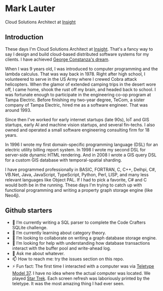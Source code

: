 # Mark Lauter
Cloud Solutions Architect at [Insight](https://www.insight.com/)

## Introduction
These days I'm Cloud Solutions Architect at [Insight](https://www.insight.com/). 
That's a fancy way to say I design and build cloud-based distributed software systems for my clients.
I have achieved [George Constanza's dream](https://www.youtube.com/watch?v=ZI_hOP_K6MY).

When I was 9 years old, I was introduced to computer programming and the lambda calculus. That was way back in 1978.
Right after high school, I volunteered to serve in the US Army where I crewed Cobra attack helicopters. 
When the glamor of extended camping trips in the desert wore off, I came home, shook the rust off my brain, and headed back to school. 
I was fortunate enough to participate in the engineering co-op program at Tampa Electric. Before finishing my two-year degree, TeCom, a 
sister company of Tampa Electric, hired me as a software engineer. That was around 1993.

Since then I've worked for early internet startups (late 90s), IoT and GIS startups, early AI and machine vision startups, and several fin-techs. 
I also owned and operated a small software engineering consulting firm for 18 years. 

In 1996 I wrote my first domain-specific programming language (DSL) for an electric utility billing report system. In 1998 I wrote my second DSL 
for server-side dynamic HTML rendering. And in 2008 I wrote a GIS query DSL for a custom GIS database with temporal-spatial sharding.

I have programmed professionally in BASIC, FORTRAN, C, C++, Delhpi, C#, VB.Net, Java, JavaScript, TypeScript, Python, Perl, LISP, and many less relevant languages like Object PAL. 
If I had to pick a favorite, C# and C would both be in the running. These days I'm trying to catch up with functional programming and 
writing a property graph storage engine (like Neo4j).

## Github starters
- 🔭 I’m currently writing a SQL parser to complete the Code Crafters SQLite challenge.
- 🌱 I’m currently learning about category theory.
- 👯 I’m looking to collaborate on writing a graph database storage engine.
- 🤔 I’m looking for help with understanding how database transactions interact with the buffer pool and write-ahead log.
- 💬 Ask me about whatever.
- 📫 How to reach me: try the issues section on this repo.
- ⚡ Fun fact: The first time I interacted with a computer was via [Teletype Model 37](https://www.youtube.com/watch?v=MikoF6KZjm0). I have no idea where the actual computer was located. We played [Star Trek](https://makinggamesbyyear.itch.io/star-trek-1971). Each screen refresh was laboriously printed by the teletype. It was the most amazing thing I had ever seen.
  
